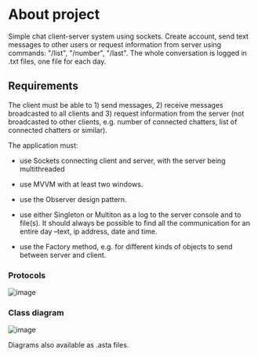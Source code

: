 # About project

Simple chat client-server system using sockets. Create account, send text messages to other users or request information from server using commands: "/list", "/number", "/last". The whole conversation is logged in .txt files, one file for each day.

## Requirements

The client must be able to 1) send messages, 2) receive messages broadcasted to all clients and 3) request information from the server (not broadcasted to other clients, e.g. number of connected chatters, list of connected chatters or similar).

The application must:

- use Sockets connecting client and server, with the server being multithreaded

- use MVVM with at least two windows.

- use the Observer design pattern.

- use either Singleton or Multiton as a log to the server console and to file(s). It should always be possible to find all the communication for an entire day –text, ip address, date and time.

- use the Factory method, e.g. for different kinds of objects to send between server and client.

### Protocols
![image](https://github.com/betelgeuseBet/Chat-Client-Server_TCP-Sockets/assets/151634373/76c10bfa-7221-424c-b7f7-50a5f58199dd)

### Class diagram
![image](https://github.com/betelgeuseBet/Chat-Client-Server_TCP-Sockets/assets/151634373/711d3178-8c67-4e60-9812-f5bc7741d1ba)

Diagrams also available as .asta files.
